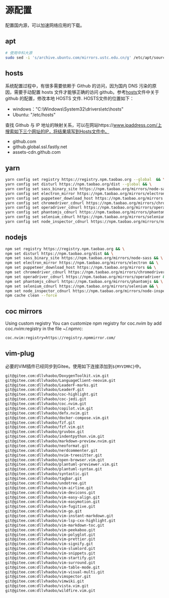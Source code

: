 # 源配置

配置国内源，可以加速网络应用的下载。

## apt

```bash
# 使用中科大源
sudo sed -i 's/archive.ubuntu.com/mirrors.ustc.edu.cn/g' /etc/apt/sources.list
```


## hosts

系统配置过程中，有很多需要依赖于 Github 的访问，因为国内 DNS 污染的原因，需要手动配置 hosts 文件才能够正确的访问 github。参考[hosts](config/hosts)文件中关于 github 的配置，修改本地 HOSTS 文件. HOSTS文件的位置如下：

- windows："C:\Windows\System32\drivers\etc\hosts"
- Ubuntu: "/etc/hosts"

查找 Github 与 IP 地址的映射关系，可以在网站https://www.ipaddress.com/上搜索如下三个网址的IP，将结果填写到Hosts文件中。

- github.com
- github.global.ssl.fastly.net
- assets-cdn.github.com

## yarn


```bash
yarn config set registry https://registry.npm.taobao.org --global  && \
yarn config set disturl https://npm.taobao.org/dist --global && \
yarn config set sass_binary_site https://npm.taobao.org/mirrors/node-sass --global  && \
yarn config set electron_mirror https://npm.taobao.org/mirrors/electron/ --global  && \
yarn config set puppeteer_download_host https://npm.taobao.org/mirrors --global  && \
yarn config set chromedriver_cdnurl https://npm.taobao.org/mirrors/chromedriver --global  && \
yarn config set operadriver_cdnurl https://npm.taobao.org/mirrors/operadriver --global  && \
yarn config set phantomjs_cdnurl https://npm.taobao.org/mirrors/phantomjs --global  && \
yarn config set selenium_cdnurl https://npm.taobao.org/mirrors/selenium --global  && \
yarn config set node_inspector_cdnurl https://npm.taobao.org/mirrors/node-inspector --global
```


## nodejs

```bash 
npm set registry https://registry.npm.taobao.org && \
npm set disturl https://npm.taobao.org/dist && \
npm set sass_binary_site https://npm.taobao.org/mirrors/node-sass && \
npm set electron_mirror https://npm.taobao.org/mirrors/electron && \
npm set puppeteer_download_host https://npm.taobao.org/mirrors && \
npm set chromedriver_cdnurl https://npm.taobao.org/mirrors/chromedriver && \
npm set operadriver_cdnurl https://npm.taobao.org/mirrors/operadriver && \
npm set phantomjs_cdnurl https://npm.taobao.org/mirrors/phantomjs && \
npm set selenium_cdnurl https://npm.taobao.org/mirrors/selenium && \
npm set node_inspector_cdnurl https://npm.taobao.org/mirrors/node-inspector && \
npm cache clean --force
```

## coc mirrors

Using custom registry
You can customize npm registry for coc.nvim by add coc.nvim:registry in the file ~/.npmrc:

```bash
coc.nvim:registry=https://registry.npmmirror.com/
```

## vim-plug

必要的VIM插件已经同步到Gitee。使用如下连接添加到`${MYVIMRC}`中。

```bash
git@gitee.com:dllvhaobo/DoxygenToolkit.vim.git
git@gitee.com:dllvhaobo/LanguageClient-neovim.git
git@gitee.com:dllvhaobo/LeaderF-marks.git
git@gitee.com:dllvhaobo/LeaderF.git
git@gitee.com:dllvhaobo/coc-highlight.git
git@gitee.com:dllvhaobo/coc-jedi.git
git@gitee.com:dllvhaobo/coc.nvim.git
git@gitee.com:dllvhaobo/copilot.vim.git
git@gitee.com:dllvhaobo/defx.nvim.git
git@gitee.com:dllvhaobo/docker-compose.vim.git
git@gitee.com:dllvhaobo/fzf.git
git@gitee.com:dllvhaobo/fzf.vim.git
git@gitee.com:dllvhaobo/gruvbox.git
git@gitee.com:dllvhaobo/indentpython.vim.git
git@gitee.com:dllvhaobo/markdown-preview.nvim.git
git@gitee.com:dllvhaobo/neoformat.git
git@gitee.com:dllvhaobo/nerdcommenter.git
git@gitee.com:dllvhaobo/nvim-treesitter.git
git@gitee.com:dllvhaobo/open-browser.vim.git
git@gitee.com:dllvhaobo/plantuml-previewer.vim.git
git@gitee.com:dllvhaobo/plantuml-syntax.git
git@gitee.com:dllvhaobo/syntastic.git
git@gitee.com:dllvhaobo/tagbar.git
git@gitee.com:dllvhaobo/undotree.git
git@gitee.com:dllvhaobo/vim-airline.git
git@gitee.com:dllvhaobo/vim-devicons.git
git@gitee.com:dllvhaobo/vim-easy-align.git
git@gitee.com:dllvhaobo/vim-easymotion.git
git@gitee.com:dllvhaobo/vim-fugitive.git
git@gitee.com:dllvhaobo/vim-go.git
git@gitee.com:dllvhaobo/vim-instant-markdown.git
git@gitee.com:dllvhaobo/vim-lsp-cxx-highlight.git
git@gitee.com:dllvhaobo/vim-markdown-toc.git
git@gitee.com:dllvhaobo/vim-peekaboo.git
git@gitee.com:dllvhaobo/vim-polyglot.git
git@gitee.com:dllvhaobo/vim-prettier.git
git@gitee.com:dllvhaobo/vim-signify.git
git@gitee.com:dllvhaobo/vim-slumlord.git
git@gitee.com:dllvhaobo/vim-snippets.git
git@gitee.com:dllvhaobo/vim-startify.git
git@gitee.com:dllvhaobo/vim-surround.git
git@gitee.com:dllvhaobo/vim-table-mode.git
git@gitee.com:dllvhaobo/vim-visual-multi.git
git@gitee.com:dllvhaobo/vimspector.git
git@gitee.com:dllvhaobo/vimwiki.git
git@gitee.com:dllvhaobo/vista.vim.git
git@gitee.com:dllvhaobo/wildfire.vim.git
```

